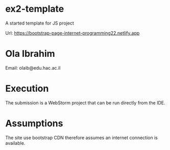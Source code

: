# ex2-template
A started template for JS project

Url: https://bootstrap-page-internet-programming22.netlify.app

<h1>Ola Ibrahim</h1>
<p>Email: olaib@edu.hac.ac.il</p>

<h1>Execution</h1>
<p>
The submission is a WebStorm project that can be run directly from the IDE.
</p>
<h1>Assumptions</h1>
<p>
  The site use bootstrap CDN therefore assumes an internet connection is available.
</p>
